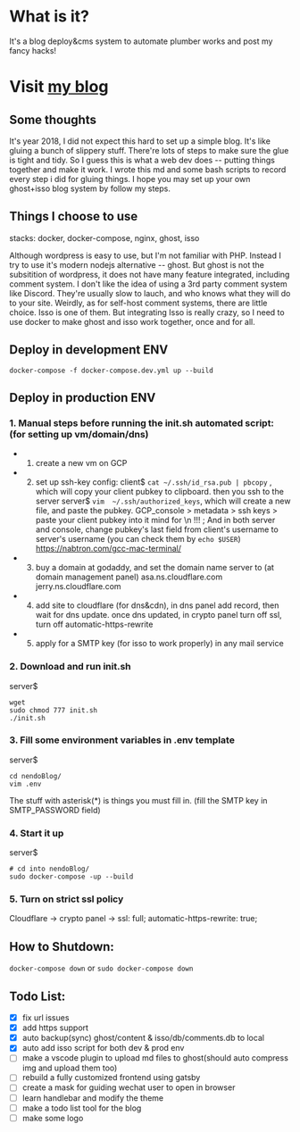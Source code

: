 # What is it?
It's a blog deploy&cms system to automate plumber works and post my fancy hacks!

# Visit [my blog](https://nendo.co)

## Some thoughts
It's year 2018, I did not expect this hard to set up a simple blog.
It's like gluing a bunch of slippery stuff. There're lots of steps to make sure the glue is tight and tidy. So I guess this is what a web dev does -- putting things together and make it work. I wrote this  md and some bash scripts to record every step i did for gluing things. I hope you may set up your own ghost+isso blog system by follow my steps.

## Things I choose to use
stacks: docker, docker-compose, nginx, ghost, isso

Although wordpress is easy to use, but I'm not familiar with PHP. Instead I try to use it's modern nodejs alternative -- ghost. But ghost is not the subsitition of wordpress, it does not have many feature integrated, including comment system.
I don't like the idea of using a 3rd party comment system like Discord. They're usually slow to lauch, and who knows what they will do to your site. Weirdly, as for self-host comment systems, there are little choice.
Isso is one of them. But integrating Isso is really crazy, so I need to use docker to make ghost and isso work together, once and for all.


## Deploy in development ENV
```docker-compose -f docker-compose.dev.yml up --build```

## Deploy in production ENV

### 1. Manual steps before running the init.sh automated script: (for setting up vm/domain/dns)

 - 1. create a new vm on GCP

 - 2. set up ssh-key config:
      client$ `cat ~/.ssh/id_rsa.pub | pbcopy` , which will copy your client pubkey to clipboard. then you ssh to the server
      server$ `vim  ~/.ssh/authorized_keys`, which will create a new file, and paste the pubkey.
      GCP_console > metadata > ssh keys > paste your client pubkey into it
      mind for \n !!! ; And in both server and console, change pubkey's last field from client's username to server's username (you can check them by `echo $USER`)
      https://nabtron.com/gcc-mac-terminal/

 - 3. buy a domain at godaddy, and set the domain name server to (at domain management panel)
        asa.ns.cloudflare.com
        jerry.ns.cloudflare.com

 - 4. add site to cloudflare (for dns&cdn), in dns panel add record, then wait for dns update.
       once dns updated, in crypto panel turn off ssl, turn off automatic-https-rewrite

 - 5. apply for a SMTP key (for isso to work properly) in any mail service

### 2. Download and run init.sh
  server$
  ```
  wget
  sudo chmod 777 init.sh
  ./init.sh
  ```

### 3. Fill some environment variables in .env template
  server$
  ```
  cd nendoBlog/
  vim .env
  ```
  The stuff with asterisk(*) is things you must fill in. (fill the SMTP key in SMTP_PASSWORD field)

### 4. Start it up
  server$
  ```
  # cd into nendoBlog/
  sudo docker-compose -up --build
  ```

### 5. Turn on strict ssl policy
  Cloudflare -> crypto panel -> ssl: full; automatic-https-rewrite: true;


## How to Shutdown:
```docker-compose down```
or
```sudo docker-compose down```

## Todo List:
- [x] fix url issues
- [x] add https support
- [x] auto backup(sync) ghost/content & isso/db/comments.db to local
- [x] auto add isso script for both dev & prod env
- [ ] make a vscode plugin to upload md files to ghost(should auto compress img and upload them too)
- [ ] rebuild a fully customized frontend using gatsby
- [ ] create a mask for guiding wechat user to open in browser
- [ ] learn handlebar and modify the theme
- [ ] make a todo list tool for the blog
- [ ] make some logo
